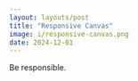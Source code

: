 ```yaml
---
layout: layouts/post
title: "Responsive Canvas"
image: i/responsive-canvas.png
date: 2024-12-01
---
```


Be responsible.

<script>
function render(id, {init, draw}) {
  const canvas = document.querySelector(`#${id}`);
  const ctx = canvas.getContext("2d");

  init && init(canvas, ctx);

  function raf(draw) {
    requestAnimationFrame((t) => {
      raf(draw);
      draw(ctx, t);
    });
  }

  draw && raf(draw);
}
</script>

<canvas id="canvas-1"></canvas>

<script>
render('canvas-1', {
  init(canvas) {
    //
  },
  draw(ctx, t) {
    ctx.fillRect(10, 10, 10, 10);
  }
});
</script>
